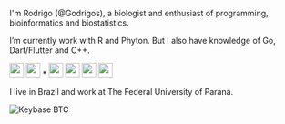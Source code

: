 I'm Rodrigo (@Godrigos), a biologist and enthusiast of programming, bioinformatics and biostatistics.

I’m currently work with R and Phyton. But I also have knowledge of Go, Dart/Flutter and C++.

<img src="https://cdn.jsdelivr.net/gh/devicons/devicon/icons/r/r-original.svg" width=25/> <img src="https://cdn.jsdelivr.net/gh/devicons/devicon/icons/python/python-original.svg" width=25/> * <img src="https://cdn.jsdelivr.net/gh/devicons/devicon/icons/go/go-original.svg" width=25/> <img src="https://cdn.jsdelivr.net/gh/devicons/devicon/icons/dart/dart-original.svg" width=25/> <img src="https://cdn.jsdelivr.net/gh/devicons/devicon/icons/flutter/flutter-original.svg" width=25/> <img src="https://cdn.jsdelivr.net/gh/devicons/devicon/icons/cplusplus/cplusplus-original.svg" width=25/>

I live in Brazil and work at The Federal University of Paraná.

![Keybase BTC](https://img.shields.io/keybase/btc/godrigos?color=orange&label=BTC)
